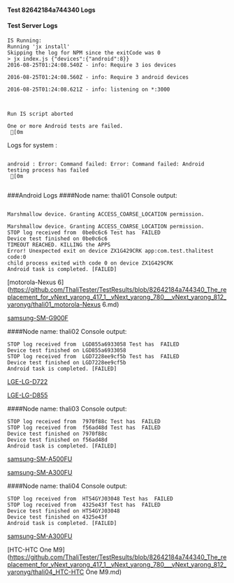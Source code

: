 #### Test 82642184a744340 Logs

#### Test Server Logs
```
IS Running:
Running 'jx install'
Skipping the log for NPM since the exitCode was 0
> jx index.js {"devices":{"android":8}}
2016-08-25T01:24:08.540Z - info: Require 3 ios devices

2016-08-25T01:24:08.560Z - info: Require 3 android devices

2016-08-25T01:24:08.621Z - info: listening on *:3000


 
Run IS script aborted
 
One or more Android tests are failed.
 [0m

```


Logs for system : 
```

android : Error: Command failed: Error: Command failed: Android testing process has failed
 [0m


```
###Android Logs
####Node name: thali01
Console output:
```

Marshmallow device. Granting ACCESS_COARSE_LOCATION permission.

Marshmallow device. Granting ACCESS_COARSE_LOCATION permission.
STOP log received from  0be0c6c6 Test has  FAILED
Device test finished on 0be0c6c6 
TIMEOUT REACHED. KILLING the APPS
Error! Unexpected exit on device ZX1G429CRK app:com.test.thalitest code:0 
child process exited with code 0 on device ZX1G429CRK 
Android task is completed. [FAILED]
```
[motorola-Nexus 6](https://github.com/ThaliTester/TestResults/blob/82642184a744340_The_replacement_for_vNext_yarong_417_1__vNext_yarong_780___vNext_yarong_812_yaronyg/thali01_motorola-Nexus 6.md)

[samsung-SM-G900F](https://github.com/ThaliTester/TestResults/blob/82642184a744340_The_replacement_for_vNext_yarong_417_1__vNext_yarong_780___vNext_yarong_812_yaronyg/thali01_samsung-SM-G900F.md)

####Node name: thali02
Console output:
```
STOP log received from  LGD855a6933058 Test has  FAILED
Device test finished on LGD855a6933058 
STOP log received from  LGD7228ee9cf5b Test has  FAILED
Device test finished on LGD7228ee9cf5b 
Android task is completed. [FAILED]
```
[LGE-LG-D722](https://github.com/ThaliTester/TestResults/blob/82642184a744340_The_replacement_for_vNext_yarong_417_1__vNext_yarong_780___vNext_yarong_812_yaronyg/thali02_LGE-LG-D722.md)

[LGE-LG-D855](https://github.com/ThaliTester/TestResults/blob/82642184a744340_The_replacement_for_vNext_yarong_417_1__vNext_yarong_780___vNext_yarong_812_yaronyg/thali02_LGE-LG-D855.md)

####Node name: thali03
Console output:
```
STOP log received from  7970f88c Test has  FAILED
STOP log received from  f56ad48d Test has  FAILED
Device test finished on 7970f88c 
Device test finished on f56ad48d 
Android task is completed. [FAILED]
```
[samsung-SM-A500FU](https://github.com/ThaliTester/TestResults/blob/82642184a744340_The_replacement_for_vNext_yarong_417_1__vNext_yarong_780___vNext_yarong_812_yaronyg/thali03_samsung-SM-A500FU.md)

[samsung-SM-A300FU](https://github.com/ThaliTester/TestResults/blob/82642184a744340_The_replacement_for_vNext_yarong_417_1__vNext_yarong_780___vNext_yarong_812_yaronyg/thali03_samsung-SM-A300FU.md)

####Node name: thali04
Console output:
```
STOP log received from  HT54GYJ03048 Test has  FAILED
STOP log received from  4325e43f Test has  FAILED
Device test finished on HT54GYJ03048 
Device test finished on 4325e43f 
Android task is completed. [FAILED]
```
[samsung-SM-A300FU](https://github.com/ThaliTester/TestResults/blob/82642184a744340_The_replacement_for_vNext_yarong_417_1__vNext_yarong_780___vNext_yarong_812_yaronyg/thali04_samsung-SM-A300FU.md)

[HTC-HTC One M9](https://github.com/ThaliTester/TestResults/blob/82642184a744340_The_replacement_for_vNext_yarong_417_1__vNext_yarong_780___vNext_yarong_812_yaronyg/thali04_HTC-HTC One M9.md)




